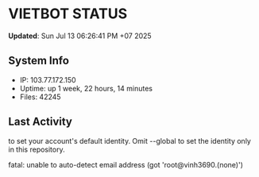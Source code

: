 # VIETBOT STATUS
**Updated**: Sun Jul 13 06:26:41 PM +07 2025

## System Info
- IP: 103.77.172.150
- Uptime: up 1 week, 22 hours, 14 minutes
- Files: 42245

## Last Activity

to set your account's default identity.
Omit --global to set the identity only in this repository.

fatal: unable to auto-detect email address (got 'root@vinh3690.(none)')

